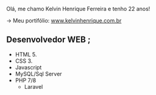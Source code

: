 Olá, me chamo Kelvin Henrique Ferreira e tenho 22 anos!

-> Meu portifólio: www.kelvinhenrique.com.br

## Desenvolvedor WEB ;
  * HTML 5.
  * CSS 3.
  * Javascript
  * MySQL/Sql Server
  * PHP 7/8
    - Laravel
